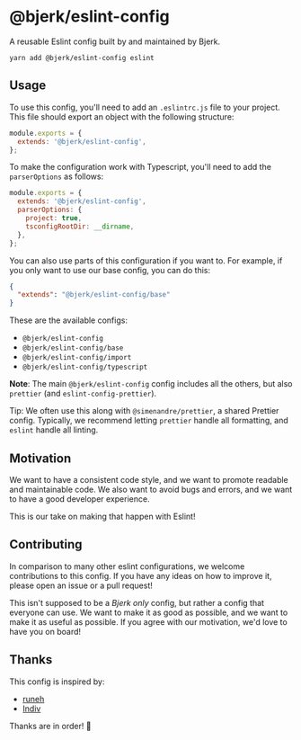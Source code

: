 # @bjerk/eslint-config

A reusable Eslint config built by and maintained by Bjerk.

```shell
yarn add @bjerk/eslint-config eslint
```

## Usage

To use this config, you'll need to add an `.eslintrc.js` file to your project.
This file should export an object with the following structure:

```javascript
module.exports = {
  extends: '@bjerk/eslint-config',
};
```

To make the configuration work with Typescript, you'll need to add the
`parserOptions` as follows:

```javascript
module.exports = {
  extends: '@bjerk/eslint-config',
  parserOptions: {
    project: true,
    tsconfigRootDir: __dirname,
  },
};
```

You can also use parts of this configuration if you want to. For example, if you
only want to use our base config, you can do this:

```json
{
  "extends": "@bjerk/eslint-config/base"
}
```

These are the available configs:

- `@bjerk/eslint-config`
- `@bjerk/eslint-config/base`
- `@bjerk/eslint-config/import`
- `@bjerk/eslint-config/typescript`

**Note**: The main `@bjerk/eslint-config` config includes all the others, but
also `prettier` (and `eslint-config-prettier`).

Tip: We often use this along with `@simenandre/prettier`, a shared Prettier
config. Typically, we recommend letting `prettier` handle all formatting, and
`eslint` handle all linting.

## Motivation

We want to have a consistent code style, and we want to promote readable and
maintainable code. We also want to avoid bugs and errors, and we want to have a
good developer experience.

This is our take on making that happen with Eslint!

## Contributing

In comparison to many other eslint configurations, we welcome contributions to
this config. If you have any ideas on how to improve it, please open an issue or
a pull request!

This isn't supposed to be a _Bjerk only_ config, but rather a config that
everyone can use. We want to make it as good as possible, and we want to make it
as useful as possible. If you agree with our motivation, we'd love to have you
on board!

## Thanks

This config is inspired by:

- [runeh](https://github.com/runeh/typical-fetch/blob/main/.eslintrc.json)
- [Indiv](https://github.com/indivorg/eslint-config)

Thanks are in order! 🙏
